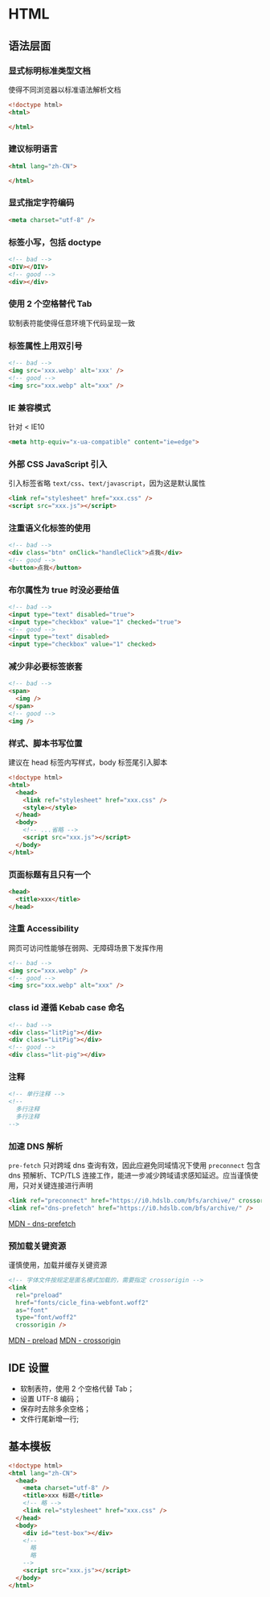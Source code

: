 # HTML
## 语法层面
### 显式标明标准类型文档
使得不同浏览器以标准语法解析文档
```html
<!doctype html>
<html>

</html>
```
### 建议标明语言
```html
<html lang="zh-CN">

</html>
```
### 显式指定字符编码
```html
<meta charset="utf-8" />
```
### 标签小写，包括 doctype
```html
<!-- bad -->
<DIV></DIV>
<!-- good -->
<div></div>
```
### 使用 2 个空格替代 Tab
软制表符能使得任意环境下代码呈现一致
### 标签属性上用双引号
```html
<!-- bad -->
<img src='xxx.webp' alt='xxx' />
<!-- good -->
<img src="xxx.webp" alt="xxx" />
```
### IE 兼容模式
针对 < IE10
```html
<meta http-equiv="x-ua-compatible" content="ie=edge">
```
### 外部 CSS JavaScript 引入
引入标签省略 `text/css`、`text/javascript`，因为这是默认属性
```html
<link ref="stylesheet" href="xxx.css" />
<script src="xxx.js"></script>
```
### 注重语义化标签的使用
```html
<!-- bad -->
<div class="btn" onClick="handleClick">点我</div>
<!-- good -->
<button>点我</button>
```
### 布尔属性为 true 时没必要给值
```html
<!-- bad -->
<input type="text" disabled="true">
<input type="checkbox" value="1" checked="true">
<!-- good -->
<input type="text" disabled>
<input type="checkbox" value="1" checked>
```
### 减少非必要标签嵌套
```html
<!-- bad -->
<span>
  <img />
</span>
<!-- good -->
<img />
```
### 样式、脚本书写位置
建议在 head 标签内写样式，body 标签尾引入脚本
```html
<!doctype html>
<html>
  <head>
    <link ref="stylesheet" href="xxx.css" />
    <style></style>
  </head>
  <body>
    <!-- ...省略 -->
    <script src="xxx.js"></script>
  </body>
</html>
```
### 页面标题有且只有一个
```html
<head>
  <title>xxx</title>
</head>
```
### 注重 Accessibility
网页可访问性能够在弱网、无障碍场景下发挥作用
```html
<!-- bad -->
<img src="xxx.webp" />
<!-- good -->
<img src="xxx.webp" alt="xxx" />
```
### class id 遵循 Kebab case 命名
```html
<!-- bad -->
<div class="litPig"></div>
<div class="LitPig"></div>
<!-- good -->
<div class="lit-pig"></div>
```
### 注释
```html
<!-- 单行注释 -->
<!-- 
  多行注释
  多行注释
-->
```
### 加速 DNS 解析
`pre-fetch` 只对跨域 dns 查询有效，因此应避免同域情况下使用
`preconnect` 包含 dns 预解析、TCP/TLS 连接工作，能进一步减少跨域请求感知延迟。应当谨慎使用，只对关键连接进行声明
```html
<link ref="preconnect" href="https://i0.hdslb.com/bfs/archive/" crossorigin />
<link ref="dns-prefetch" href="https://i0.hdslb.com/bfs/archive/" />
```
[MDN - dns-prefetch](https://developer.mozilla.org/en-US/docs/Web/Performance/dns-prefetch#best_practices)
### 预加载关键资源
谨慎使用，加载并缓存关键资源
```html
<!-- 字体文件按规定是匿名模式加载的，需要指定 crossorigin -->
<link
  rel="preload"
  href="fonts/cicle_fina-webfont.woff2"
  as="font"
  type="font/woff2"
  crossorigin />
```
[MDN - preload](https://developer.mozilla.org/zh-CN/docs/Web/HTML/Attributes/rel/preload)
[MDN - crossorigin](https://developer.mozilla.org/zh-CN/docs/Web/HTML/Attributes/crossorigin)
## IDE 设置
- 软制表符，使用 2 个空格代替 Tab；
- 设置 UTF-8 编码；
- 保存时去除多余空格；
- 文件行尾新增一行;
## 基本模板
```html
<!doctype html>
<html lang="zh-CN">
  <head>
    <meta charset="utf-8" />
    <title>xxx 标题</title>
    <!-- 略 -->
    <link rel="stylesheet" href="xxx.css" />
  </head>
  <body>
    <div id="test-box"></div>
    <!--
      略
      略
    -->
    <script src="xxx.js"></script>
  </body>
</html>
```